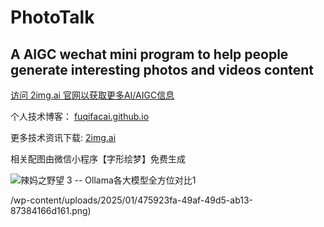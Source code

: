 # PhotoTalk
A AIGC wechat mini program to help people generate interesting photos and videos content
---


[访问 2img.ai 官网以获取更多AI/AIGC信息](https://2img.ai)

个人技术博客： [fuqifacai.github.io](https://link.juejin.cn/?target=https%3A%2F%2Ffuqifacai.github.io)

更多技术资讯下载: [2img.ai](https://link.juejin.cn/?target=https%3A%2F%2F2img.ai)

相关配图由微信小程序【字形绘梦】免费生成

![辣妈之野望 3 -- Ollama各大模型全方位对比1](https://www.shxcj.com/wp-content/uploads/2025/02/fd8ce661-9702-4cf6-81df-e6036cd0006b.jpg)


/wp-content/uploads/2025/01/475923fa-49af-49d5-ab13-87384166d161.png)

